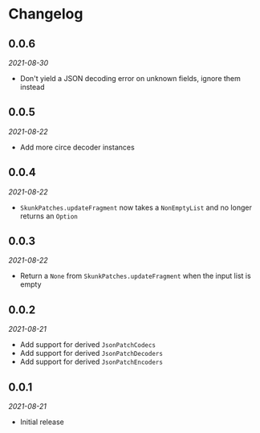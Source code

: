 # Changelog

## 0.0.6

_2021-08-30_

 * Don't yield a JSON decoding error on unknown fields, ignore them instead

## 0.0.5

_2021-08-22_

 * Add more circe decoder instances

## 0.0.4

_2021-08-22_

 * `SkunkPatches.updateFragment` now takes a `NonEmptyList` and no longer returns an `Option`

## 0.0.3

_2021-08-22_

 * Return a `None` from `SkunkPatches.updateFragment` when the input list is empty

## 0.0.2

_2021-08-21_

 * Add support for derived `JsonPatchCodecs`
 * Add support for derived `JsonPatchDecoders`
 * Add support for derived `JsonPatchEncoders`

## 0.0.1

_2021-08-21_

 * Initial release
